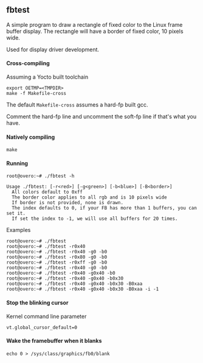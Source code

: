 ## fbtest

A simple program to draw a rectangle of fixed color to the 
Linux frame buffer display. The rectangle will have a border
of fixed color, 10 pixels wide.
 
Used for display driver development.

#### Cross-compiling

Assuming a Yocto built toolchain

    export OETMP=<TMPDIR>
    make -f Makefile-cross

The default `Makefile-cross` assumes a hard-fp built gcc.

Comment the hard-fp line and uncomment the soft-fp line if
that's what you have.

#### Natively compiling

    make

#### Running

    root@overo:~# ./fbtest -h

    Usage ./fbtest: [-r<red>] [-g<green>] [-b<blue>] [-B<border>]
      All colors default to 0xff
      The border color applies to all rgb and is 10 pixels wide
      If border is not provided, none is drawn.
      The index defaults to 0, if your FB has more than 1 buffers, you can set it.
      If set the index to -1, we will use all buffers for 20 times.

Examples

    root@overo:~# ./fbtest
    root@overo:~# ./fbtest -r0x40
    root@overo:~# ./fbtest -r0x40 -g0 -b0
    root@overo:~# ./fbtest -r0x80 -g0 -b0
    root@overo:~# ./fbtest -r0xff -g0 -b0
    root@overo:~# ./fbtest -r0x40 -g0 -b0
    root@overo:~# ./fbtest -r0x40 -g0x40 -b0
    root@overo:~# ./fbtest -r0x40 -g0x40 -b0x30
    root@overo:~# ./fbtest -r0x40 -g0x40 -b0x30 -B0xaa
    root@overo:~# ./fbtest -r0x40 -g0x40 -b0x30 -B0xaa -i -1

#### Stop the blinking cursor

Kernel command line parameter

    vt.global_cursor_default=0


#### Wake the framebuffer when it blanks

    echo 0 > /sys/class/graphics/fb0/blank

